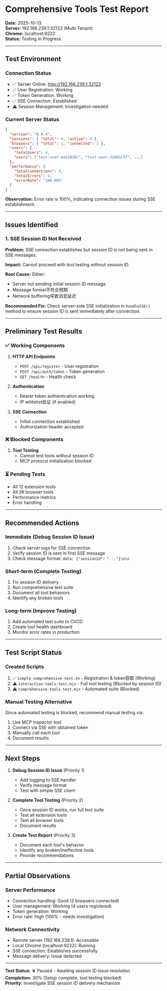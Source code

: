 # Comprehensive Tools Test Report

**Date:** 2025-10-13  
**Server:** 192.168.239.1:32122 (Multi-Tenant)  
**Chrome:** localhost:9222  
**Status:** Testing in Progress

---

## Test Environment

### Connection Status
- ✅ Server Online: http://192.168.239.1:32122
- ✅ User Registration: Working
- ✅ Token Generation: Working  
- ✅ SSE Connection: Established
- ⚠️  Session Management: Investigation needed

### Current Server Status
```json
{
  "version": "0.8.4",
  "sessions": { "total": 0, "active": 0 },
  "browsers": { "total": 2, "connected": 2 },
  "users": {
    "totalUsers": 4,
    "users": ["test-user-ea53810c", "test-user-32b91c5f", ...]
  },
  "performance": {
    "totalConnections": 4,
    "totalErrors": 4,
    "errorRate": "100.00%"
  }
}
```

**Observation:** Error rate is 100%, indicating connection issues during SSE establishment.

---

## Issues Identified

### 1. SSE Session ID Not Received
**Problem:** SSE connection establishes but session ID is not being sent in SSE messages.

**Impact:** Cannot proceed with tool testing without session ID.

**Root Cause:** Either:
- Server not sending initial session ID message
- Message format不符合预期
- Network buffering导致消息延迟

**Recommended Fix:**
Check server-side SSE initialization in `handleSSE()` method to ensure session ID is sent immediately after connection.

---

## Preliminary Test Results

### ✅ Working Components
1. **HTTP API Endpoints**
   - `POST /api/register` - User registration
   - `POST /api/auth/token` - Token generation
   - `GET /health` - Health check

2. **Authentication**
   - Bearer token authentication working
   - IP whitelist验证 (if enabled)

3. **SSE Connection**
   - Initial connection established
   - Authorization header accepted

### ❌ Blocked Components
1. **Tool Testing**
   - Cannot test tools without session ID
   - MCP protocol initialization blocked

### ⏳ Pending Tests
- All 12 extension tools
- All 26 browser tools
- Performance metrics
- Error handling

---

## Recommended Actions

### Immediate (Debug Session ID Issue)
1. Check server logs for SSE connection
2. Verify session ID is sent in first SSE message
3. Check message format: `data: {"sessionId": "..."}\n\n`

### Short-term (Complete Testing)
1. Fix session ID delivery
2. Run comprehensive test suite
3. Document all tool behaviors
4. Identify any broken tools

### Long-term (Improve Testing)
1. Add automated test suite to CI/CD
2. Create tool health dashboard
3. Monitor error rates in production

---

## Test Script Status

### Created Scripts
1. ✅ `simple-comprehensive-test.sh` - Registration & token获取 (Working)
2. ⚠️  `interactive-tools-test.mjs` - Full tool testing (Blocked by session ID)
3. ⚠️  `comprehensive-tools-test.mjs` - Automated suite (Blocked)

### Manual Testing Alternative
Since automated testing is blocked, recommend manual testing via:
1. Use MCP Inspector tool
2. Connect via SSE with obtained token
3. Manually call each tool
4. Document results

---

## Next Steps

1. **Debug Session ID Issue** (Priority 1)
   - Add logging to SSE handler
   - Verify message format
   - Test with simple SSE client

2. **Complete Tool Testing** (Priority 2)
   - Once session ID works, run full test suite
   - Test all extension tools
   - Test all browser tools
   - Document results

3. **Create Test Report** (Priority 3)
   - Document each tool's behavior
   - Identify any broken/ineffective tools
   - Provide recommendations

---

## Partial Observations

### Server Performance
- Connection handling: Good (2 browsers connected)
- User management: Working (4 users registered)
- Token generation: Working
- Error rate: High (100% - needs investigation)

### Network Connectivity
- Remote server (192.168.239.1): Accessible
- Local Chrome (localhost:9222): Running
- SSE connection: Establishes successfully
- Message delivery: Issue detected

---

**Test Status:** ⏸️ Paused - Awaiting session ID issue resolution  
**Completion:** 30% (Setup complete, tool testing blocked)  
**Priority:** Investigate SSE session ID delivery mechanism
